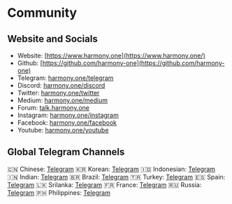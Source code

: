 # Community

## Website and Socials <a id="website-and-socials"></a>

* Website: [https://www.harmony.one](https://www.harmony.one/)​
* Github: [https://github.com/harmony-one](https://github.com/harmony-one)​
* Telegram: [harmony.one/telegram](https://harmony.one/telegram)​
* Discord: [harmony.one/discord](https://harmony.one/discord)​
* Twitter: [harmony.one/twitter](https://harmony.one/twitter)​
* Medium: [harmony.one/medium](https://medium.com/harmony-one)​
* Forum: [talk.harmony.one](https://talk.harmony.one/)​
* Instagram: [harmony.one/instagram](https://harmony.one/instagram)​
* Facebook: [harmony.one/facebook](https://harmony.one/facebook)​
* Youtube: [harmony.one/youtube](https://harmony.one/youtube)​

## Global Telegram Channels <a id="global-telegram-channels"></a>

🇨🇳 Chinese: [Telegram](https://harmony.one/telegram-cn) 🇰🇷 Korean: [Telegram](https://harmony.one/telegram-kr) 🇮🇩 Indonesian: [Telegram](https://harmony.one/telegram-id) 🇮🇳 Indian: [Telegram](https://harmony.one/telegram-in) 🇧🇷 Brazil: [Telegram](https://t.me/Harmony_Brazil) 🇹🇷 Turkey: [Telegram](https://t.me/Harmonyturkiye) 🇪🇸 Spain: [Telegram](https://t.me/harmony_one_es) 🇱🇰 Srilanka: [Telegram](https://t.me/Harmony_SL) 🇫🇷 France: [Telegram](https://t.me/harmonyone_fr) 🇷🇺 Russia: [Telegram](http://harmony.one/telegram-ru) 🇵🇭 Philippines: [Telegram](http://harmony.one/telegram-ph)​

